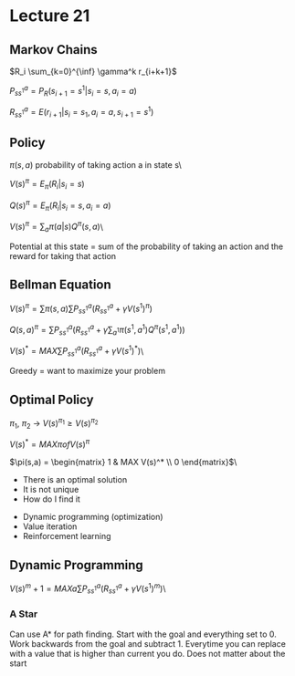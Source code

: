 # Lecture 21

## Markov Chains

$R_i \sum_{k=0}^{\inf} \gamma^k r_{i+k+1}$

$P_{s s^1}^a = P_R( s_{i+1} = s^1 | s_i = s, a_i = a )$

$R_{s s^1}^a = E(r_{i+1} | s_i = s_1, a_i = a, s_{i+1} = s^1)$

## Policy

$\pi(s,a)$ probability of taking action a in state s\

$V(s)^{\pi} = E_{\pi}(R_i | s_i=s)$

$Q(s)^{\pi} = E_{\pi}(R_i | s_i=s, a_i=a)$

$V(s)^{\pi} = \sum_a \pi(a|s) Q^{\pi}(s,a)$\

Potential at this state = sum of the probability of taking an action and the reward for taking that action

## Bellman Equation

$V(s)^{\pi} = \sum \pi(s,a) \sum P_{s s^1}^a ( R_{s s^1}^a + \gamma V(s^1)^{\pi} )$

$Q(s,a)^{\pi} = \sum P_{s s^1}^a ( R_{s s^1}^a+ \gamma \sum_{a^1} \pi(s^1, a^1) Q^{\pi}(s^1, a^1))$

$V(s)^* = MAX \sum P_{s s^1}^a ( R_{s s^1}^a + \gamma V(s^1)^*)$\

Greedy = want to maximize your problem

## Optimal Policy

$\pi_1$, $\pi_2$ -> $V(s)^{\pi_1} \geq V(s)^{\pi_2}$

$V(s)^* = MAX \pi of V(s)^{\pi}$

$\pi(s,a) = \begin{matrix} 1 & MAX V(s)^* \\ 0 \end{matrix}$\

* There is an optimal solution
* It is not unique
* How do I find it

- Dynamic programming (optimization)
- Value iteration
- Reinforcement learning

## Dynamic Programming

$V(s)^m+1 = MAX a \sum P_{s s^1}^a ( R_{s s^1}^a + \gamma V(s^1)^m)$\

### A Star

Can use A* for path finding. Start with the goal and everything set to 0. Work backwards from the goal and subtract 1. Everytime you can replace with a value that is higher than current you do. Does not matter about the start
